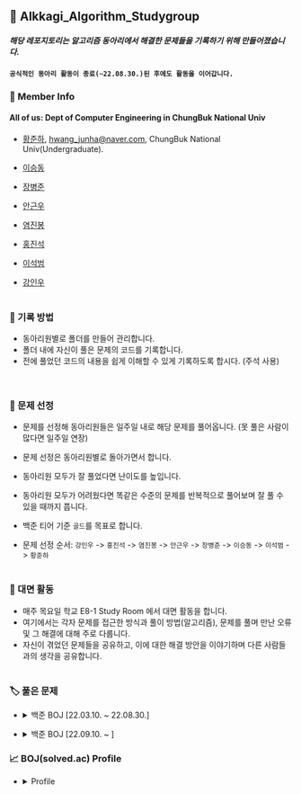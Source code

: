 ## 📖 Alkkagi_Algorithm_Studygroup

#### *해당 레포지토리는 알고리즘 동아리에서 해결한 문제들을 기록하기 위해 만들어졌습니다.*   
#### `공식적인 동아리 활동이 종료(~22.08.30.)된 후에도 활동을 이어갑니다.`
<p></p>   



### 🤵 Member Info

#### All of us: Dept of Computer Engineering in ChungBuk National Univ

- [황준하](https://github.com/IamJunhaHwang), hwang_junha@naver.com, ChungBuk National Univ(Undergraduate).

- [이승동](https://github.com/sdlee130)
- [장병준](https://github.com/ByeongJun-Jang)
- [안근우](https://github.com/kgeunwo77)
- [염진봉](https://github.com/jinbong-yeom)
- [홍진석](https://github.com/Hong-JinSuk)    
- [이석범](https://github.com/stoneTiger0912)
- [강인우](https://github.com/kiw331)
<br></br>

### 📝 기록 방법

- 동아리원별로 폴더를 만들어 관리합니다.
- 폴더 내에 자신이 풀은 문제의 코드를 기록합니다.
- 전에 풀었던 코드의 내용을 쉽게 이해할 수 있게 기록하도록 합시다. (주석 사용)   
<br></br>

### 🔖 문제 선정

- 문제를 선정해 동아리원들은 일주일 내로 해당 문제를 풀어옵니다. (못 풀은 사람이 많다면 일주일 연장)
- 문제 선정은 동아리원별로 돌아가면서 합니다.
- 동아리원 모두가 잘 풀었다면 난이도를 높입니다. 
- 동아리원 모두가 어려웠다면 똑같은 수준의 문제를 반복적으로 풀어보며 잘 풀 수 있을 때까지 풉니다.
- 백준 티어 기준 `골드`를 목표로 합니다.

- 문제 선정 순서: `강인우` -> `홍진석` -> `염진봉` -> `안근우` -> `장병준` -> `이승동` -> `이석범` -> `황준하`
<br></br>

### 📢 대면 활동

- 매주 목요일 학교 E8-1 Study Room 에서 대면 활동을 합니다.
- 여기에서는 각자 문제를 접근한 방식과 풀이 방법(알고리즘), 문제를 풀며 만난 오류 및 그 해결에 대해 주로 다룹니다. 
- 자신이 겪었던 문제들을 공유하고, 이에 대한 해결 방안을 이야기하며 다른 사람들과의 생각을 공유합니다.
<br></br>

### 🏷️ 풀은 문제

- <details><summary>백준 BOJ [22.03.10. ~ 22.08.30.] </summary>
  <br></br>
  
  |순번|문제|링크|TAG|티어|
  |:------:|:---:|:---:|:---:|:--:|
  |1 번|국회의원 선거|[백준 1417](https://www.acmicpc.net/problem/1417)|구현, 그리디|S5
  |2 번|계단 오르기|[백준 2579](https://www.acmicpc.net/problem/2579)|DP|S3
  |3 번|수 복원하기|[백준 2312](https://www.acmicpc.net/problem/2312)|수학|S3
  |4 번|회의실 배정|[백준 1931](https://www.acmicpc.net/problem/1931)|그리디|S2
  |5 번|접두사|[백준 1141](https://www.acmicpc.net/problem/1141)|구현, 정렬|S2
  |6 번|바이러스|[백준 2606](https://www.acmicpc.net/problem/2606)|그래프, DFS, BFS|S3
  |7 번|나이트의 이동|[백준 7562](https://www.acmicpc.net/problem/7562)|그래프, BFS|S1
  |8 번|최소비용 구하기|[백준 1916](https://www.acmicpc.net/problem/1916)|그래프, 다익스트라|G5
  |9 번|사다리|[백준 2022](https://www.acmicpc.net/problem/2022)|수학, 이분탐색|S1
  |10 번|숨바꼭질|[백준 1697](https://www.acmicpc.net/problem/1697)|그래프, BFS|S1
  |11 번|오르막수|[백준 11057](https://www.acmicpc.net/problem/11057)|DP|S1
  |12 번|평범한 배낭|[백준 12865](https://www.acmicpc.net/problem/12865)|DP, knapsack|G5
  |13 번|효율적인 해킹|[백준 1325](https://www.acmicpc.net/problem/1325)|그래프, DFS, BFS|S1
  |14 번|미친 로봇|[백준 1405](https://www.acmicpc.net/problem/1405)|그래프, BFS, 수학|G5
  |15 번|색종이 만들기|[백준 2630](https://www.acmicpc.net/problem/2630)|분할정복, 재귀|S2
  |16 번|쇠막대기|[백준 10799](https://www.acmicpc.net/problem/10799)|스택, 자료구조|S3
  
</details>

- <details><summary>백준 BOJ [22.09.10. ~ ] </summary>
  <br></br>
  
  |순번|문제|링크|TAG|티어|
  |:------:|:---:|:---:|:---:|:--:|
  |17 번|동물원|[백준 1309](https://www.acmicpc.net/problem/1309)|DP|S1
  |18 번|암호 만들기|[백준 1759](https://www.acmicpc.net/problem/1759)|브루트포스,백트래킹,조합론|G5   
  |19 번|월드컵|[백준 6987](https://www.acmicpc.net/problem/6987)|브루트포스,백트래킹|G5   
 
  
</details>

### :chart_with_upwards_trend: BOJ(solved.ac) Profile

- <details><summary>Profile</summary>

  <br></br>
  
  **황준하**  
    
  [![Solved.ac 프로필](http://mazassumnida.wtf/api/v2/generate_badge?boj=jhhwghg9911)](https://solved.ac/jhhwghg9911)
  
  **이승동** 
  
  [![Solved.ac 프로필](http://mazassumnida.wtf/api/v2/generate_badge?boj=sdlee130)](https://solved.ac/sdlee130)
  
  **장병준** 
  
  [![Solved.ac 프로필](http://mazassumnida.wtf/api/v2/generate_badge?boj=qudwns8616)](https://solved.ac/qudwns8616)
  
  **안근우** 
  
  [![Solved.ac 프로필](http://mazassumnida.wtf/api/v2/generate_badge?boj=kgeunwo77)](https://solved.ac/kgeunwo77)
  
  **홍진석** 
  
  [![Solved.ac 프로필](http://mazassumnida.wtf/api/v2/generate_badge?boj=n9805h)](https://solved.ac/n9805h)
  
  **염진봉** 
  
  [![Solved.ac 프로필](http://mazassumnida.wtf/api/v2/generate_badge?boj=wlftj13)](https://solved.ac/wlftj13)
  
  **강인우** 
  
  [![Solved.ac 프로필](http://mazassumnida.wtf/api/v2/generate_badge?boj=colini)](https://solved.ac/colini)
  
  **이석범** 
  
  [![Solved.ac 프로필](http://mazassumnida.wtf/api/v2/generate_badge?boj=dltjrqja1)](https://solved.ac/dltjrqja1)
  
  
  
</details>


